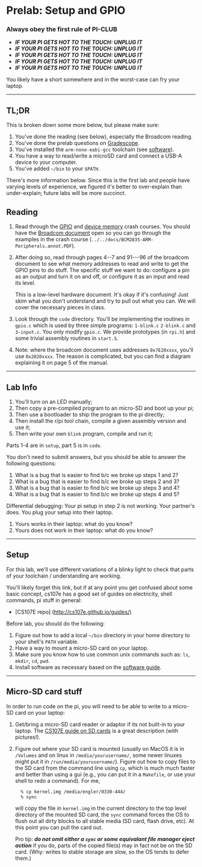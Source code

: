 # Prelab: Setup and GPIO

### Always obey the first rule of PI-CLUB

- **_IF YOUR PI GETS HOT TO THE TOUCH: UNPLUG IT_**
- **_IF YOUR PI GETS HOT TO THE TOUCH: UNPLUG IT_**
- **_IF YOUR PI GETS HOT TO THE TOUCH: UNPLUG IT_**
- **_IF YOUR PI GETS HOT TO THE TOUCH: UNPLUG IT_**
- **_IF YOUR PI GETS HOT TO THE TOUCH: UNPLUG IT_**

You likely have a short somewhere and in the worst-case can fry your laptop.

---

## TL;DR

This is broken down some more below, but please make sure:

1. You've done the reading (see below), especially the Broadcom reading.
2. You've done the prelab questions on
   [Gradescope](https://www.gradescope.com/courses/488143/assignments/2568938).
3. You've installed the `arm-none-eabi-gcc` toolchain (see
   [software](setup/SOFTWARE.md)).
4. You have a way to read/write a microSD card and connect a USB-A device to
   your computer.
5. You've added `~/bin` to your `$PATH`.

There's more information below. Since this is the first lab and people have
varying levels of experience, we figured it's better to over-explain than
under-explain; future labs will be more succinct.

## Reading

1. Read through the [GPIO](./GPIO.md) and [device memory](./DEVICES.md) crash
   courses. You should have the [Broadcom
   document](../../docs/BCM2835-ARM-Peripherals.annot.PDF) open so you can go
   through the examples in the crash course
   (`../../docs/BCM2835-ARM-Peripherals.annot.PDF`).

2. After doing so, read through pages 4--7 and 91---96 of the broadcom
   document to see what memory addresses to read and write to get the GPIO pins
   to do stuff. The specific stuff we want to do: configure a pin as an output
   and turn it on and off, or configure it as an input and read its level.

   This is a low-level hardware document. It's okay if it's confusing! Just
   skim what you don't understand and try to pull out what you can. We will
   cover the necessary pieces in class.

3. Look through the `code` directory. You'll be implementing the routines in
   `gpio.c` which is used by three simple programs: `1-blink.c` `2-blink.c` and
   `3-input.c`. You only modify `gpio.c`. We provide prototypes (in `rpi.h`)
   and some trivial assembly routines in `start.S`.

4. Note: where the broadcom document uses addresses `0x7E20xxxx`, you'll use
   `0x2020xxxx`. The reason is complicated, but you can find a diagram
   explaining it on page 5 of the manual.

---

## Lab Info

1. You'll turn on an LED manually;
2. Then copy a pre-compiled program to an micro-SD and boot up your pi;
3. Then use a bootloader to ship the program to the pi directly;
4. Then install the r/pi tool chain, compile a given assembly
   version and use it;
5. Then write your own `blink` program, compile and run it;

Parts 1-4 are in `setup`, part 5 is in `code`.

You don't need to submit answers, but you should be able to answer the
following questions:

1. What is a bug that is easier to find b/c we broke up steps 1 and 2?
2. What is a bug that is easier to find b/c we broke up steps 2 and 3?
3. What is a bug that is easier to find b/c we broke up steps 3 and 4?
4. What is a bug that is easier to find b/c we broke up steps 4 and 5?

Differential debugging: Your pi setup in step 2 is not working.
Your partner's does. You plug your setup into their laptop.

1. Yours works in their laptop: what do you know?
2. Yours does not work in their laptop: what do you know?

---

## Setup

For this lab, we'll use different variations of a blinky light to check
that parts of your toolchain / understanding are working.

You'll likely forget this link, but if at any point you get confused
about some basic concept, cs107e has a good set of guides on electricity,
shell commands, pi stuff in general:

- [CS107E repo] (http://cs107e.github.io/guides/)

Before lab, you should do the following:

1.  Figure out how to add a local `~/bin` directory in your home directory
    to your shell's `PATH` variable.
2.  Have a way to mount a micro-SD card on your laptop.
3.  Make sure you know how to use common unix commands such as: `ls`,
    `mkdir`, `cd`, `pwd`.
4.  Install software as necessary based on the [software guide](setup/SOFTWARE.md).

---

## Micro-SD card stuff

In order to run code on the pi, you will need to be able to write to a
micro-SD card on your laptop:

1.  Get/bring a micro-SD card reader or adaptor if its not built-in
    to your laptop. The [CS107E guide on SD
    cards](http://cs107e.github.io/guides) is a great description
    (with pictures!).

2.  Figure out where your SD card is mounted (usually on MacOS it is in
    `/Volumes` and on linux in `/media/yourusername/`, some newer linuxes
    might put it in `/run/media/yourusername/`). Figure out
    how to copy files to the SD card from the command line using
    `cp`, which is much much faster and better than using a gui (e.g.,
    you can put it in a
    `Makefile`, or use your shell to redo a command). For me,

          % cp kernel.img /media/engler/0330-444/
          % sync

    will copy the file in `kernel.img` in the current directory to the
    top level directory of the mounted SD card, the `sync` command forces
    the OS to flush out all dirty blocks to all stable media (SD card,
    flash drive, etc). At this point you can pull the card out.

    Pro tip: **_do not omit either a `sync` or some equivalant file
    manager eject action_** if you do, parts of the copied file(s)
    may in fact not be on the SD card. (Why: writes to stable storage
    are slow, so the OS tends to defer them.)
